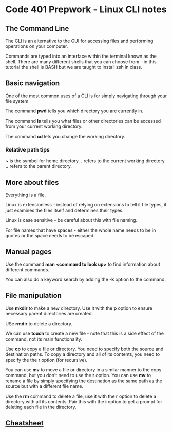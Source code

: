 # Code 401 Prepwork - Linux CLI notes

## The Command Line

The CLI is an alternative to the GUI for accessing files and performing operations on your computer.

Commands are typed into an interface within the terminal known as the shell. There are many different shells that you can choose from - in this tutorial the shell is BASH but we are taught to install zsh in class.

## Basic navigation

One of the most common uses of a CLI is for simply navigating through your file system.

The command **pwd** tells you which directory you are currently in.

The command **ls** tells you what files or other directories can be accessed from your current working directory.

The command **cd** lets you change the working directory.

### Relative path tips

**~** is the symbol for home directory.
**.** refers to the current working directory.
**..** refers to the parent directory.

## More about files

Everything is a file.

Linux is extensionless - instead of relying on extensions to tell it file types, it just examines the files itself and determines their types.

Linux is case sensitive - be careful about this with file naming.

For file names that have spaces - either the whole name needs to be in quotes or the space needs to be escaped.

## Manual pages

Use the command **man** **\<command to look up>** to find information about different commands.

You can also do a keyword search by adding the **-k** option to the command.

## File manipulation

Use **mkdir** to make a new directory. Use it with the **p** option to ensure necessary parent directories are created.

USe **rmdir** to delete a directory.

We can use **touch** to create a new file - note that this is a side effect of the command, not its main functionality.

Use **cp** to copy a file or directory.
You need to specify both the source and destination paths.
To copy a directory and all of its contents, you need to specify the the **r** option (for recursive).

You can use **mv** to move a file or directory in a similar manner to the copy command, but you don't need to use the **r** option.
You can use **mv** to rename a file by simply specifying the destination as the same path as the source but with a different file name.

Use the **rm** command to delete a file, use it with the **r** option to delete a directory with all its contents. Pair this with the **i** option to get a prompt for deleting each file in the directory.

## [Cheatsheet](https://ryanstutorials.net/linuxtutorial/cheatsheet.php)


